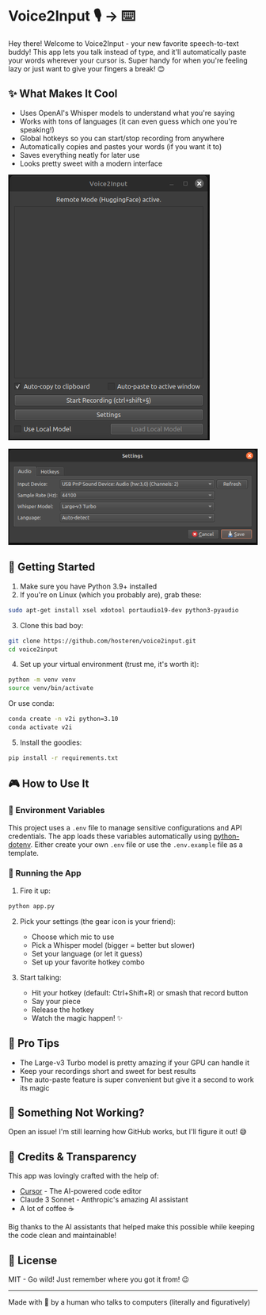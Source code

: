 # Voice2Input 🎙️ -> ⌨️

Hey there! Welcome to Voice2Input - your new favorite speech-to-text buddy! This app lets you talk instead of type, and it'll automatically paste your words wherever your cursor is. Super handy for when you're feeling lazy or just want to give your fingers a break! 😊

## ✨ What Makes It Cool

- Uses OpenAI's Whisper models to understand what you're saying
- Works with tons of languages (it can even guess which one you're speaking!)
- Global hotkeys so you can start/stop recording from anywhere
- Automatically copies and pastes your words (if you want it to)
- Saves everything neatly for later use
- Looks pretty sweet with a modern interface

![Main Window Screenshot](./v2i_main.png)

![Settings Dialog Screenshot](./v2i_settings.png)

## 🚀 Getting Started

1. Make sure you have Python 3.9+ installed
2. If you're on Linux (which you probably are), grab these:
```bash
sudo apt-get install xsel xdotool portaudio19-dev python3-pyaudio
```

3. Clone this bad boy:
```bash
git clone https://github.com/hosteren/voice2input.git
cd voice2input
```

4. Set up your virtual environment (trust me, it's worth it):
```bash
python -m venv venv
source venv/bin/activate
```
Or use conda:
```bash
conda create -n v2i python=3.10
conda activate v2i
```

5. Install the goodies:
```bash
pip install -r requirements.txt
```

## 🎮 How to Use It

### 🔧 Environment Variables

This project uses a `.env` file to manage sensitive configurations and API credentials. The app loads these variables automatically using [python-dotenv](https://pypi.org/project/python-dotenv/). Either create your own `.env` file or use the `.env.example` file as a template.

### 🔧 Running the App

1. Fire it up:
```bash
python app.py
```

2. Pick your settings (the gear icon is your friend):
   - Choose which mic to use
   - Pick a Whisper model (bigger = better but slower)
   - Set your language (or let it guess)
   - Set up your favorite hotkey combo

3. Start talking:
   - Hit your hotkey (default: Ctrl+Shift+R) or smash that record button
   - Say your piece
   - Release the hotkey
   - Watch the magic happen! ✨

## 🎯 Pro Tips

- The Large-v3 Turbo model is pretty amazing if your GPU can handle it
- Keep your recordings short and sweet for best results
- The auto-paste feature is super convenient but give it a second to work its magic

## 🤔 Something Not Working?

Open an issue! I'm still learning how GitHub works, but I'll figure it out! 😅

## 💝 Credits & Transparency

This app was lovingly crafted with the help of:
- [Cursor](https://cursor.com/) - The AI-powered code editor
- Claude 3 Sonnet - Anthropic's amazing AI assistant
- A lot of coffee ☕

Big thanks to the AI assistants that helped make this possible while keeping the code clean and maintainable!

## 📝 License

MIT - Go wild! Just remember where you got it from! 😉

---
Made with 💖 by a human who talks to computers (literally and figuratively) 